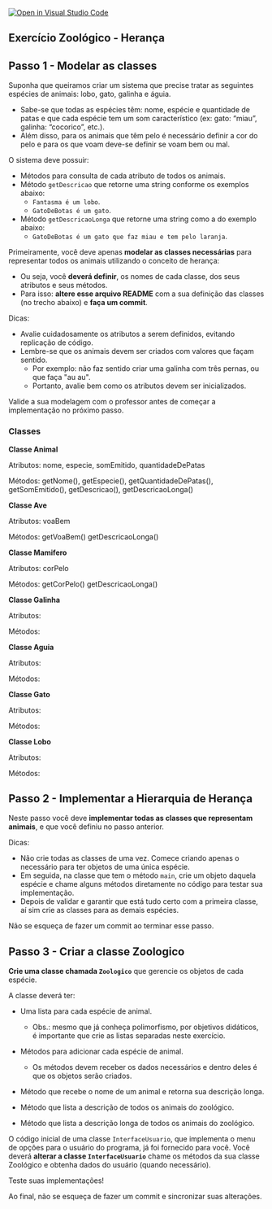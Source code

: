 [![Open in Visual Studio Code](https://classroom.github.com/assets/open-in-vscode-c66648af7eb3fe8bc4f294546bfd86ef473780cde1dea487d3c4ff354943c9ae.svg)](https://classroom.github.com/online_ide?assignment_repo_id=8134394&assignment_repo_type=AssignmentRepo)
## Exercício Zoológico - Herança

## Passo 1 - Modelar as classes

Suponha que queiramos criar um sistema que precise tratar as seguintes espécies de animais: lobo, gato, galinha e águia.

- Sabe-se que todas as espécies têm: nome, espécie e quantidade de patas e que cada espécie tem um som característico (ex: gato: “miau”, galinha: “cocorico”, etc.).
- Além disso, para os animais que têm pelo é necessário definir a cor do pelo e para os que voam deve-se definir se voam bem ou mal. 

O sistema deve possuir:

- Métodos para consulta de cada atributo de todos os animais.
- Método `getDescricao` que retorne uma string conforme os exemplos abaixo: 
  - `Fantasma é um lobo`.
  - `GatoDeBotas é um gato`.
- Método `getDescricaoLonga` que retorne uma string como a do exemplo abaixo: 
  - `GatoDeBotas é um gato que faz miau e tem pelo laranja`.

Primeiramente, você deve apenas **modelar as classes necessárias** para representar todos os animais utilizando o conceito de herança:

- Ou seja, você **deverá definir**, os nomes de cada classe, dos seus atributos e seus métodos.
- Para isso: **altere esse arquivo README** com a sua definição das classes (no trecho abaixo) e **faça um commit**.

Dicas:
- Avalie cuidadosamente os atributos a serem definidos, evitando replicação de código.
- Lembre-se que os animais devem ser criados com valores que façam sentido.
  - Por exemplo: não faz sentido criar uma galinha com três pernas, ou que faça "au au".
  - Portanto, avalie bem como os atributos devem ser inicializados.

Valide a sua modelagem com o professor antes de começar a implementação no próximo passo.

### Classes

**Classe Animal**

Atributos: nome,
           especie,
           somEmitido,
           quantidadeDePatas

Métodos: getNome(),
         getEspecie(),
         getQuantidadeDePatas(),
         getSomEmitido(),
         getDescricao(),
         getDescricaoLonga()


**Classe Ave**

Atributos: voaBem

Métodos: getVoaBem()
         getDescricaoLonga()


**Classe Mamifero**

Atributos: corPelo

Métodos: getCorPelo()
         getDescricaoLonga()


**Classe Galinha**

Atributos: 

Métodos: 


**Classe Aguia**

Atributos: 

Métodos: 


**Classe Gato**

Atributos:

Métodos:  


**Classe Lobo**

Atributos:

Métodos: 


## Passo 2 - Implementar a Hierarquia de Herança

Neste passo você deve **implementar todas as classes que representam animais**, e que você definiu no passo anterior.

Dicas:
- Não crie todas as classes de uma vez. Comece criando apenas o necessário para ter objetos de uma única espécie.
- Em seguida, na classe que tem o método `main`, crie um objeto daquela espécie e chame alguns métodos diretamente no código para testar sua implementação.
- Depois de validar e garantir que está tudo certo com a primeira classe, aí sim crie as classes para as demais espécies.

Não se esqueça de fazer um commit ao terminar esse passo.

## Passo 3 - Criar a classe Zoologico

**Crie uma classe chamada `Zoologico`** que gerencie os objetos de cada espécie. 

A classe deverá ter:

- Uma lista para cada espécie de animal.
   - Obs.: mesmo que já conheça polimorfismo, por objetivos didáticos, é importante que crie as listas separadas neste exercício.
- Métodos para adicionar cada espécie de animal.
  - Os métodos devem receber os dados necessários e dentro deles é que os objetos serão criados.

- Método que recebe o nome de um animal e retorna sua descrição longa.
- Método que lista a descrição de todos os animais do zoológico.
- Método que lista a descrição longa de todos os animais do zoológico.

O código inicial de uma classe `InterfaceUsuario`, que implementa o menu de opções para o usuário do programa, já foi fornecido para você.
Você deverá **alterar a classe `InterfaceUsuario`** chame os métodos da sua classe Zoológico e obtenha dados do usuário (quando necessário).

Teste suas implementações!

Ao final, não se esqueça de fazer um commit e sincronizar suas alterações.

